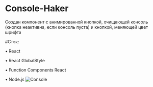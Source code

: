 # Console-Haker

Создан компонент с анимированной кнопкой, очищающей консоль (кнопка неактивна, если консоль пуста) и кнопкой, меняющей цвет шрифта

#Cтэк:

• React

• React GlobalStyle

• Function Components React

• Node.js
![Console](https://user-images.githubusercontent.com/94056174/188182724-6603a45f-2f9e-49cf-88c8-66a2627a4260.jpg)
